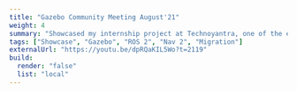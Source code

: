 ```yaml
---
title: "Gazebo Community Meeting August'21"
weight: 4
summary: "Showcased my internship project at Technoyantra, one of the early open-source demonstrations integrating ROS 2, Nav2, SLAM Toolbox, and Ignition Gazebo for the in-house AMR, IGT."
tags: ["Showcase", "Gazebo", "ROS 2", "Nav 2", "Migration"]
externalUrl: "https://youtu.be/dpRQaKIL5Wo?t=2119"
build:
  render: "false"
  list: "local"
---
```

